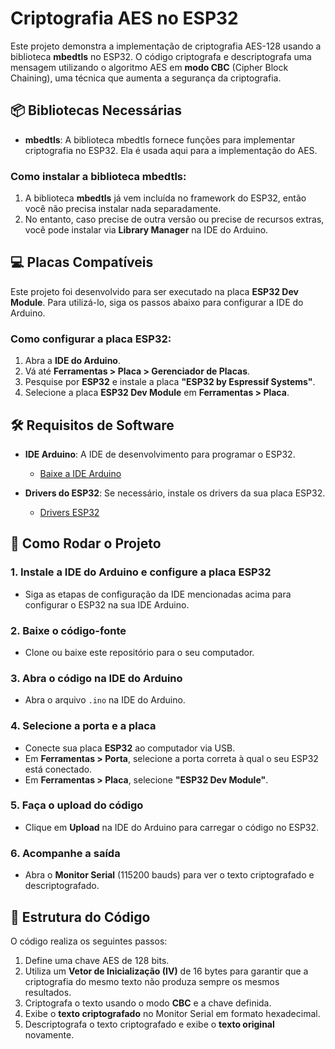 # Criptografia AES no ESP32

Este projeto demonstra a implementação de criptografia AES-128 usando a biblioteca **mbedtls** no ESP32. O código criptografa e descriptografa uma mensagem utilizando o algoritmo AES em **modo CBC** (Cipher Block Chaining), uma técnica que aumenta a segurança da criptografia.

## 📦 **Bibliotecas Necessárias**

- **mbedtls**: A biblioteca mbedtls fornece funções para implementar criptografia no ESP32. Ela é usada aqui para a implementação do AES.

### Como instalar a biblioteca mbedtls:
1. A biblioteca **mbedtls** já vem incluída no framework do ESP32, então você não precisa instalar nada separadamente.
2. No entanto, caso precise de outra versão ou precise de recursos extras, você pode instalar via **Library Manager** na IDE do Arduino.

## 💻 **Placas Compatíveis**

Este projeto foi desenvolvido para ser executado na placa **ESP32 Dev Module**. Para utilizá-lo, siga os passos abaixo para configurar a IDE do Arduino.

### Como configurar a placa ESP32:
1. Abra a **IDE do Arduino**.
2. Vá até **Ferramentas > Placa > Gerenciador de Placas**.
3. Pesquise por **ESP32** e instale a placa **"ESP32 by Espressif Systems"**.
4. Selecione a placa **ESP32 Dev Module** em **Ferramentas > Placa**.

## 🛠️ **Requisitos de Software**

- **IDE Arduino**: A IDE de desenvolvimento para programar o ESP32.
  - [Baixe a IDE Arduino](https://www.arduino.cc/en/software)
  
- **Drivers do ESP32**: Se necessário, instale os drivers da sua placa ESP32.
  - [Drivers ESP32](https://github.com/espressif/esptool)

## 🚀 **Como Rodar o Projeto**

### 1. Instale a IDE do Arduino e configure a placa ESP32
   - Siga as etapas de configuração da IDE mencionadas acima para configurar o ESP32 na sua IDE Arduino.

### 2. Baixe o código-fonte
   - Clone ou baixe este repositório para o seu computador.
   
### 3. Abra o código na IDE do Arduino
   - Abra o arquivo `.ino` na IDE do Arduino.

### 4. Selecione a porta e a placa
   - Conecte sua placa **ESP32** ao computador via USB.
   - Em **Ferramentas > Porta**, selecione a porta correta à qual o seu ESP32 está conectado.
   - Em **Ferramentas > Placa**, selecione **"ESP32 Dev Module"**.

### 5. Faça o upload do código
   - Clique em **Upload** na IDE do Arduino para carregar o código no ESP32.

### 6. Acompanhe a saída
   - Abra o **Monitor Serial** (115200 bauds) para ver o texto criptografado e descriptografado.

## 📝 **Estrutura do Código**

O código realiza os seguintes passos:

1. Define uma chave AES de 128 bits.
2. Utiliza um **Vetor de Inicialização (IV)** de 16 bytes para garantir que a criptografia do mesmo texto não produza sempre os mesmos resultados.
3. Criptografa o texto usando o modo **CBC** e a chave definida.
4. Exibe o **texto criptografado** no Monitor Serial em formato hexadecimal.
5. Descriptografa o texto criptografado e exibe o **texto original** novamente.
